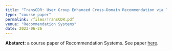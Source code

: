 ```yaml
---
title: "TransCDR: User Group Enhanced Cross-Domain Recommendation via Transformers"
type: "course paper"
permalink: /files/TransCDR.pdf
venue: "Recommendation Systems"
date: 2023-06-26
---
```


**Abstarct:** a course paper of Recommendation Systems. See paper [here](/files/TransCDR.pdf).
